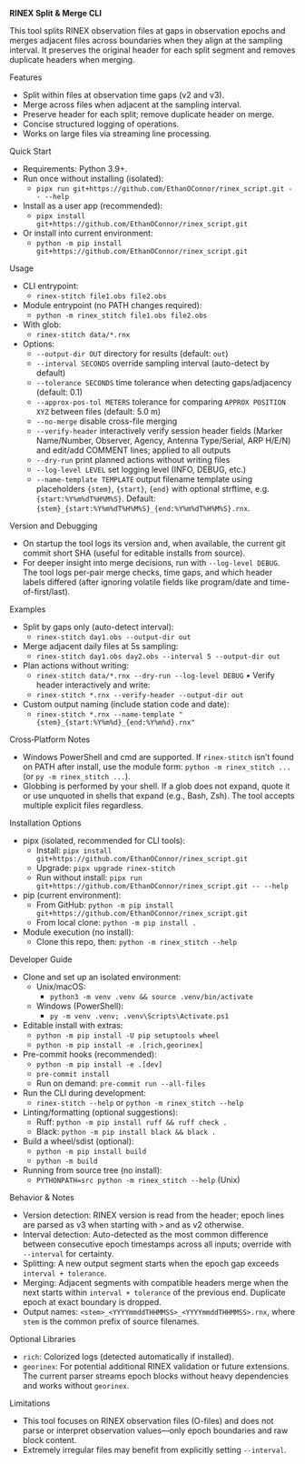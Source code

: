 **RINEX Split & Merge CLI**

This tool splits RINEX observation files at gaps in observation epochs and merges adjacent files across boundaries when they align at the sampling interval. It preserves the original header for each split segment and removes duplicate headers when merging.

Features
- Split within files at observation time gaps (v2 and v3).
- Merge across files when adjacent at the sampling interval.
- Preserve header for each split; remove duplicate header on merge.
- Concise structured logging of operations.
- Works on large files via streaming line processing.

Quick Start
- Requirements: Python 3.9+.
- Run once without installing (isolated):
  - `pipx run git+https://github.com/EthanOConnor/rinex_script.git -- --help`
- Install as a user app (recommended):
  - `pipx install git+https://github.com/EthanOConnor/rinex_script.git`
- Or install into current environment:
  - `python -m pip install git+https://github.com/EthanOConnor/rinex_script.git`

Usage
- CLI entrypoint:
  - `rinex-stitch file1.obs file2.obs`
- Module entrypoint (no PATH changes required):
  - `python -m rinex_stitch file1.obs file2.obs`
- With glob:
  - `rinex-stitch data/*.rnx`
- Options:
  - `--output-dir OUT` directory for results (default: `out`)
  - `--interval SECONDS` override sampling interval (auto-detect by default)
  - `--tolerance SECONDS` time tolerance when detecting gaps/adjacency (default: 0.1)
  - `--approx-pos-tol METERS` tolerance for comparing `APPROX POSITION XYZ` between files (default: 5.0 m)
  - `--no-merge` disable cross-file merging
  - `--verify-header` interactively verify session header fields (Marker Name/Number, Observer, Agency, Antenna Type/Serial, ARP H/E/N) and edit/add COMMENT lines; applied to all outputs
  - `--dry-run` print planned actions without writing files
  - `--log-level LEVEL` set logging level (INFO, DEBUG, etc.)
  - `--name-template TEMPLATE` output filename template using placeholders `{stem}`, `{start}`, `{end}` with optional strftime, e.g. `{start:%Y%m%dT%H%M%S}`. Default: `{stem}_{start:%Y%m%dT%H%M%S}_{end:%Y%m%dT%H%M%S}.rnx`.

Version and Debugging
- On startup the tool logs its version and, when available, the current git commit short SHA (useful for editable installs from source).
- For deeper insight into merge decisions, run with `--log-level DEBUG`. The tool logs per-pair merge checks, time gaps, and which header labels differed (after ignoring volatile fields like program/date and time-of-first/last).

Examples
- Split by gaps only (auto-detect interval):
  - `rinex-stitch day1.obs --output-dir out`
- Merge adjacent daily files at 5s sampling:
  - `rinex-stitch day1.obs day2.obs --interval 5 --output-dir out`
- Plan actions without writing:
  - `rinex-stitch data/*.rnx --dry-run --log-level DEBUG`
• Verify header interactively and write:
  - `rinex-stitch *.rnx --verify-header --output-dir out`
- Custom output naming (include station code and date):
  - `rinex-stitch *.rnx --name-template "{stem}_{start:%Y%m%d}_{end:%Y%m%d}.rnx"`

Cross‑Platform Notes
- Windows PowerShell and cmd are supported. If `rinex-stitch` isn’t found on PATH after install, use the module form: `python -m rinex_stitch ...` (or `py -m rinex_stitch ...`).
- Globbing is performed by your shell. If a glob does not expand, quote it or use unquoted in shells that expand (e.g., Bash, Zsh). The tool accepts multiple explicit files regardless.

Installation Options
- pipx (isolated, recommended for CLI tools):
  - Install: `pipx install git+https://github.com/EthanOConnor/rinex_script.git`
  - Upgrade: `pipx upgrade rinex-stitch`
  - Run without install: `pipx run git+https://github.com/EthanOConnor/rinex_script.git -- --help`
- pip (current environment):
  - From GitHub: `python -m pip install git+https://github.com/EthanOConnor/rinex_script.git`
  - From local clone: `python -m pip install .`
- Module execution (no install):
  - Clone this repo, then: `python -m rinex_stitch --help`

Developer Guide
- Clone and set up an isolated environment:
  - Unix/macOS:
    - `python3 -m venv .venv && source .venv/bin/activate`
  - Windows (PowerShell):
    - `py -m venv .venv; .venv\Scripts\Activate.ps1`
- Editable install with extras:
  - `python -m pip install -U pip setuptools wheel`
  - `python -m pip install -e .[rich,georinex]`
- Pre-commit hooks (recommended):
  - `python -m pip install -e .[dev]`
  - `pre-commit install`
  - Run on demand: `pre-commit run --all-files`
- Run the CLI during development:
  - `rinex-stitch --help` or `python -m rinex_stitch --help`
- Linting/formatting (optional suggestions):
  - Ruff: `python -m pip install ruff && ruff check .`
  - Black: `python -m pip install black && black .`
- Build a wheel/sdist (optional):
  - `python -m pip install build`
  - `python -m build`
- Running from source tree (no install):
  - `PYTHONPATH=src python -m rinex_stitch --help` (Unix)

Behavior & Notes
- Version detection: RINEX version is read from the header; epoch lines are parsed as v3 when starting with `>` and as v2 otherwise.
- Interval detection: Auto-detected as the most common difference between consecutive epoch timestamps across all inputs; override with `--interval` for certainty.
- Splitting: A new output segment starts when the epoch gap exceeds `interval + tolerance`.
- Merging: Adjacent segments with compatible headers merge when the next starts within `interval + tolerance` of the previous end. Duplicate epoch at exact boundary is dropped.
- Output names: `<stem>_<YYYYmmddTHHMMSS>_<YYYYmmddTHHMMSS>.rnx`, where `stem` is the common prefix of source filenames.

Optional Libraries
- `rich`: Colorized logs (detected automatically if installed).
- `georinex`: For potential additional RINEX validation or future extensions. The current parser streams epoch blocks without heavy dependencies and works without `georinex`.

Limitations
- This tool focuses on RINEX observation files (O-files) and does not parse or interpret observation values—only epoch boundaries and raw block content.
- Extremely irregular files may benefit from explicitly setting `--interval`.
